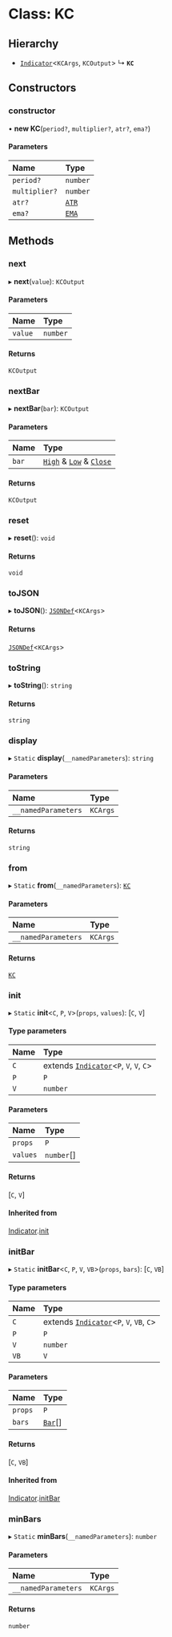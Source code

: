 # Class: KC

## Hierarchy

- [`Indicator`](Indicator.md)<`KCArgs`, `KCOutput`\>
  ↳ **`KC`**

## Constructors

### constructor

• **new KC**(`period?`, `multiplier?`, `atr?`, `ema?`)

#### Parameters

| Name          | Type            |
| :------------ | :-------------- |
| `period?`     | `number`        |
| `multiplier?` | `number`        |
| `atr?`        | [`ATR`](ATR.md) |
| `ema?`        | [`EMA`](EMA.md) |

## Methods

### next

▸ **next**(`value`): `KCOutput`

#### Parameters

| Name    | Type     |
| :------ | :------- |
| `value` | `number` |

#### Returns

`KCOutput`

### nextBar

▸ **nextBar**(`bar`): `KCOutput`

#### Parameters

| Name  | Type                                                                                                |
| :---- | :-------------------------------------------------------------------------------------------------- |
| `bar` | [`High`](../interfaces/High.md) & [`Low`](../interfaces/Low.md) & [`Close`](../interfaces/Close.md) |

#### Returns

`KCOutput`

### reset

▸ **reset**(): `void`

#### Returns

`void`

### toJSON

▸ **toJSON**(): [`JSONDef`](../modules.md#jsondef)<`KCArgs`\>

#### Returns

[`JSONDef`](../modules.md#jsondef)<`KCArgs`\>

### toString

▸ **toString**(): `string`

#### Returns

`string`

### display

▸ `Static` **display**(`__namedParameters`): `string`

#### Parameters

| Name                | Type     |
| :------------------ | :------- |
| `__namedParameters` | `KCArgs` |

#### Returns

`string`

### from

▸ `Static` **from**(`__namedParameters`): [`KC`](KC.md)

#### Parameters

| Name                | Type     |
| :------------------ | :------- |
| `__namedParameters` | `KCArgs` |

#### Returns

[`KC`](KC.md)

### init

▸ `Static` **init**<`C`, `P`, `V`\>(`props`, `values`): [`C`, `V`]

#### Type parameters

| Name | Type                                                     |
| :--- | :------------------------------------------------------- |
| `C`  | extends [`Indicator`](Indicator.md)<`P`, `V`, `V`, `C`\> |
| `P`  | `P`                                                      |
| `V`  | `number`                                                 |

#### Parameters

| Name     | Type       |
| :------- | :--------- |
| `props`  | `P`        |
| `values` | `number`[] |

#### Returns

[`C`, `V`]

#### Inherited from

[Indicator](Indicator.md).[init](Indicator.md#init)

### initBar

▸ `Static` **initBar**<`C`, `P`, `V`, `VB`\>(`props`, `bars`): [`C`, `VB`]

#### Type parameters

| Name | Type                                                      |
| :--- | :-------------------------------------------------------- |
| `C`  | extends [`Indicator`](Indicator.md)<`P`, `V`, `VB`, `C`\> |
| `P`  | `P`                                                       |
| `V`  | `number`                                                  |
| `VB` | `V`                                                       |

#### Parameters

| Name    | Type                         |
| :------ | :--------------------------- |
| `props` | `P`                          |
| `bars`  | [`Bar`](../modules.md#bar)[] |

#### Returns

[`C`, `VB`]

#### Inherited from

[Indicator](Indicator.md).[initBar](Indicator.md#initbar)

### minBars

▸ `Static` **minBars**(`__namedParameters`): `number`

#### Parameters

| Name                | Type     |
| :------------------ | :------- |
| `__namedParameters` | `KCArgs` |

#### Returns

`number`
